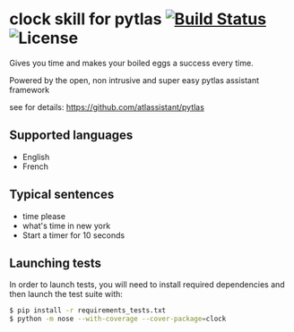 clock skill for pytlas [![Build Status](https://travis-ci.org/atlassistant/pytlas-clock.svg?branch=master)](https://travis-ci.org/atlassistant/pytlas-clock) ![License]( https://img.shields.io/badge/License-GPL%20v3-blue.svg)
===============================

Gives you time and makes your boiled eggs a success every time.

Powered by the open, non intrusive and super easy pytlas assistant framework 

see for details: https://github.com/atlassistant/pytlas

Supported languages
-------------------
- English
- French

Typical sentences
-----------------
- time please
- what's time in new york
- Start a timer for 10 seconds

Launching tests
-----------------
In order to launch tests, you will need to install required dependencies and then launch the test suite with:

```bash
$ pip install -r requirements_tests.txt
$ python -m nose --with-coverage --cover-package=clock
```
